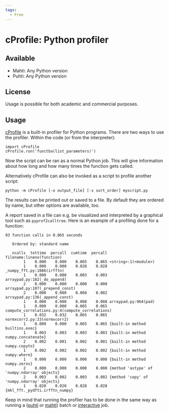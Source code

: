 ```yaml
---
tags:
  - Free
---
```


# cProfile: Python profiler

## Available

- Mahti: Any Python version
- Puhti: Any Python version

## License

Usage is possible for both academic and commercial purposes.

## Usage

[cProfile](https://docs.python.org/3.8/library/profile.html#module-cProfile)
is a built-in profiler for Python programs. There are two ways to use the
profiler. Within the code (or from the interpreter):

```
import cProfile
cProfile.run('functba(list_parameters)')
```

Now the script can be ran as a normal Python job. This will give information
about how long and how many times the function gets called.

Alternatively cProfile can also be invoked as a script to profile another
script:

```
python -m cProfile [-o output_file] [-s sort_order] myscript.py
```

The results can be printed out or saved to a file. By default they are ordered
by name, but other options are available, too.

A report saved in a file can e.g. be visualized and interpreted by a
graphical tool such as `pyprof2calltree`. Here is an example of a profiling
done for a function:

```
93 function calls in 0.065 seconds

   Ordered by: standard name

   ncalls  tottime  percall  cumtime  percall filename:lineno(function)
        1    0.000    0.000    0.065    0.065 <string>:1(<module>)
        1    0.000    0.000    0.028    0.028 _numpy_fft.py:1086(irfftn)
        1    0.000    0.000    0.003    0.003 arraypad.py:102(_do_append)
        2    0.000    0.000    0.000    0.000 arraypad.py:107(_prepend_const)
        2    0.000    0.000    0.004    0.002 arraypad.py:136(_append_const)
        1    0.000    0.000    0.008    0.008 arraypad.py:964(pad)
        1    0.000    0.000    0.065    0.065 compute_correlations.py:4(compute_correlations)
        1    0.032    0.032    0.065    0.065 normxcorr2.py:33(normxcorr2)
        1    0.000    0.000    0.065    0.065 {built-in method builtins.exec}
        1    0.003    0.003    0.003    0.003 {built-in method numpy.concatenate}
        2    0.002    0.001    0.002    0.001 {built-in method numpy.copyto}
        1    0.002    0.002    0.002    0.002 {built-in method numpy.where}
        1    0.000    0.000    0.000    0.000 {built-in method numpy.zeros}
        2    0.000    0.000    0.000    0.000 {method 'astype' of 'numpy.ndarray' objects}
        2    0.003    0.002    0.003    0.002 {method 'copy' of 'numpy.ndarray' objects}
        1    0.020    0.020    0.028    0.028 {mkl_fft._pydfti.irfftn_numpy}
```

Keep in mind that running the profiler has to be done in the same way as
running a ([puhti](../computing/running/example-job-scripts-puhti.md)  or [mahti](../computing/running/example-job-scripts-mahti.md)) batch or
[interactive](../computing/running/interactive-usage.md) job.
